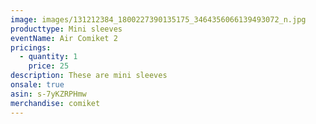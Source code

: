 ```yaml
---
image: images/131212384_1800227390135175_3464356066139493072_n.jpg
producttype: Mini sleeves
eventName: Air Comiket 2
pricings:
  - quantity: 1
    price: 25
description: These are mini sleeves
onsale: true
asin: s-7yKZRPHmw
merchandise: comiket
---
```

